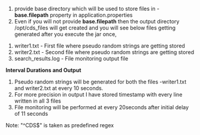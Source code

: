 1. provide base directory which will be used to store files in - **base.filepath** property in application.properties
2. Even if you will not provide **base.filepath** then the output directory /opt/cds_files will get created and you will see below files getting generated after you execute the jar once,
 1) writer1.txt - First file where pseudo random strings are getting stored 
 2) writer2.txt - Second file where pseudo random strings are getting stored
 3) search_results.log - File monitoring output file

**Interval Durations and Output**

1) Pseudo random strings will be generated for both the files -writer1.txt and writer2.txt at every 10 seconds.
2) For more precision in output I have stored timestamp with every line written in all 3 files
3) File monitoring will be performed at every 20seconds after initial delay of 11 seconds


Note: "^CDS$" is taken as predefined regex 
  